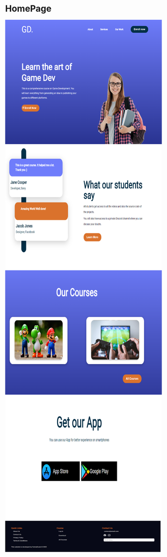 # HomePage


<img src="responsivehomepage/public//herosection.PNG" alt="Anasayfa_" width="700" height="400">
<img src="responsivehomepage/public//hero2.PNG" alt="Anasayfa_" width="700" height="400">
<img src="responsivehomepage/public//courses.PNG" alt="Anasayfa_" width="700" height="400">
<img src="responsivehomepage/public//app.PNG" alt="Anasayfa_" width="700" height="400">
<img src="responsivehomepage/public//footer.PNG" alt="Anasayfa_" width="500" height="100">
